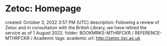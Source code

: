 # Zetoc: Homepage

created: October 3, 2022 3:57 PM (UTC)
description: Following a review of Zetoc and in consultation with the British Library, we have retired the service as of 1 August 2022.
folder: BOOKMRKS-MTHRFCKR / REFERENCE-MTHRFCKR / Academic
tags: academic
url: http://zetoc.jisc.ac.uk